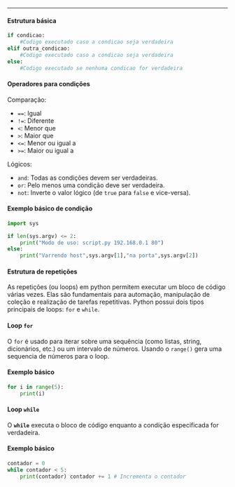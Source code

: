 
---

#### Estrutura básica

```python
if condicao:
	#Codigo executado caso a condicao seja verdadeira
elif outra_condicao:
	#Codigo executado caso a condicao seja verdadeira
else:
	#Codigo executado se nenhuma condicao for verdadeira
```

#### Operadores para condições

Comparação:
- `==`: Igual
- `!=`: Diferente
- `<`: Menor que
- `>`: Maior que
- `<=`: Menor ou igual a
- `>=`: Maior ou igual a

Lógicos:
- `and`: Todas as condições devem ser verdadeiras.
- `or`: Pelo menos uma condição deve ser verdadeira.
- `not`: Inverte o valor lógico (de `true` para `false` e vice-versa).

#### Exemplo básico de condição 

```python
import sys

if len(sys.argv) <= 2:
	print("Modo de uso: script.py 192.168.0.1 80")
else:
	print("Varrendo host",sys.argv[1],"na porta",sys.argv[2])
```

#### Estrutura de repetições

As repetições (ou loops) em python permitem executar um bloco de código várias vezes. Elas são fundamentais para automação, manipulação de coleção e realização de tarefas repetitivas. Python possui dois tipos principais de loops: ``for`` e `while`.

#### Loop `for`

O `for` é usado para iterar sobre uma sequência (como listas, string, dicionários, etc.) ou um intervalo de números. Usando o `range()` gera uma sequencia de números para o loop.

#### Exemplo básico 

```python
for i in range(5):
	print(i)
```

#### Loop `while`

O **`while`** executa o bloco de código enquanto a condição especificada for verdadeira.

#### Exemplo básico

```python
contador = 0 
while contador < 5: 
	print(contador) contador += 1 # Incrementa o contador
```
